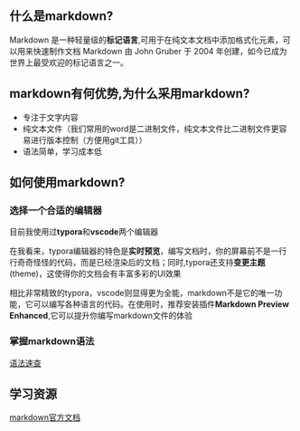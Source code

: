 ## 什么是markdown?
Markdown 是一种轻量级的**标记语言**,可用于在纯文本文档中添加格式化元素，可以用来快速制作文档
Markdown 由 John Gruber 于 2004 年创建，如今已成为世界上最受欢迎的标记语言之一。
## markdown有何优势,为什么采用markdown?
- 专注于文字内容
- 纯文本文件（我们常用的word是二进制文件，纯文本文件比二进制文件更容易进行版本控制（方便用git工具））
- 语法简单，学习成本低
## 如何使用markdown?
### 选择一个合适的编辑器
目前我使用过**typora**和**vscode**两个编辑器

在我看来，typora编辑器的特色是**实时预览**，编写文档时，你的屏幕前不是一行行奇奇怪怪的代码，而是已经渲染后的文档；同时,typora还支持**变更主题**(theme)，这使得你的文档会有丰富多彩的UI效果

相比非常精致的typora，vscode则显得更为全能，markdown不是它的唯一功能，它可以编写各种语言的代码。在使用时，推荐安装插件**Markdown Preview Enhanced**,它可以提升你编写markdown文件的体验

### 掌握markdown语法
[语法速查](https://markdown.com.cn/cheat-sheet.html#%E6%80%BB%E8%A7%88)

## 学习资源
[markdown官方文档](https://markdown.com.cn/cheat-sheet.html#%E6%80%BB%E8%A7%88)
